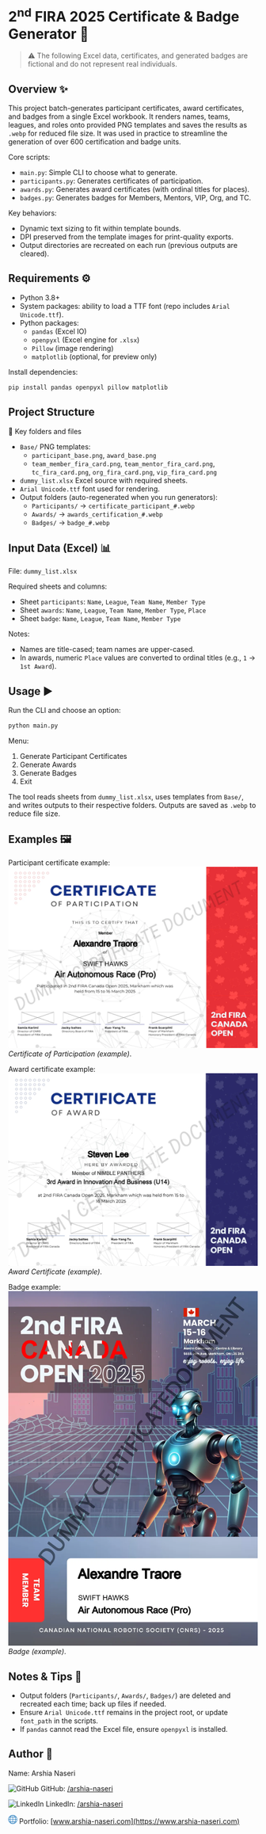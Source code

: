 # 2<sup>nd</sup> FIRA 2025 Certificate & Badge Generator 🏅

> ⚠️ The following Excel data, certificates, and generated badges are fictional and do not represent real individuals.

## Overview ✨

This project batch-generates participant certificates, award certificates, and badges from a single Excel workbook. It renders names, teams, leagues, and roles onto provided PNG templates and saves the results as `.webp` for reduced file size. It was used in practice to streamline the generation of over 600 certification and badge units.

Core scripts:

- `main.py`: Simple CLI to choose what to generate.
- `participants.py`: Generates certificates of participation.
- `awards.py`: Generates award certificates (with ordinal titles for places).
- `badges.py`: Generates badges for Members, Mentors, VIP, Org, and TC.

Key behaviors:

- Dynamic text sizing to fit within template bounds.
- DPI preserved from the template images for print-quality exports.
- Output directories are recreated on each run (previous outputs are cleared).

## Requirements ⚙️

- Python 3.8+
- System packages: ability to load a TTF font (repo includes `Arial Unicode.ttf`).
- Python packages:
  - `pandas` (Excel IO)
  - `openpyxl` (Excel engine for `.xlsx`)
  - `Pillow` (image rendering)
  - `matplotlib` (optional, for preview only)

Install dependencies:

```bash
pip install pandas openpyxl pillow matplotlib
```

## Project Structure

📁 Key folders and files

- `Base/` PNG templates:
  - `participant_base.png`, `award_base.png`
  - `team_member_fira_card.png`, `team_mentor_fira_card.png`, `tc_fira_card.png`, `org_fira_card.png`, `vip_fira_card.png`
- `dummy_list.xlsx` Excel source with required sheets.
- `Arial Unicode.ttf` font used for rendering.
- Output folders (auto-regenerated when you run generators):
  - `Participants/` → `certificate_participant_#.webp`
  - `Awards/` → `awards_certification_#.webp`
  - `Badges/` → `badge_#.webp`

## Input Data (Excel) 📊

File: `dummy_list.xlsx`

Required sheets and columns:

- Sheet `participants`: `Name`, `League`, `Team Name`, `Member Type`
- Sheet `awards`: `Name`, `League`, `Team Name`, `Member Type`, `Place`
- Sheet `badge`: `Name`, `League`, `Team Name`, `Member Type`

Notes:

- Names are title-cased; team names are upper-cased.
- In awards, numeric `Place` values are converted to ordinal titles (e.g., `1` → `1st Award`).

## Usage ▶️

Run the CLI and choose an option:

```bash
python main.py
```

Menu:

1. Generate Participant Certificates
2. Generate Awards
3. Generate Badges
4. Exit

The tool reads sheets from `dummy_list.xlsx`, uses templates from `Base/`, and writes outputs to their respective folders. Outputs are saved as `.webp` to reduce file size.

## Examples 🖼️

Participant certificate example:
![Participant Certificate](Participants/certificate_participant_1.webp)
_Certificate of Participation (example)_.

Award certificate example:
![Award Certificate](Awards/awards_certification_1.webp)
_Award Certificate (example)_.

Badge example:
![Badge](Badges/badge_1.webp)
_Badge (example)_.

## Notes & Tips 📝

- Output folders (`Participants/`, `Awards/`, `Badges/`) are deleted and recreated each time; back up files if needed.
- Ensure `Arial Unicode.ttf` remains in the project root, or update `font_path` in the scripts.
- If `pandas` cannot read the Excel file, ensure `openpyxl` is installed.

## Author 👤

Name: Arshia Naseri

<img src="https://github.githubassets.com/images/modules/logos_page/GitHub-Mark.png" alt="GitHub" width="18" height="18" /> GitHub: [/arshia-naseri](https://github.com/arshia-naseri)

<img src="https://upload.wikimedia.org/wikipedia/commons/c/ca/LinkedIn_logo_initials.png" alt="LinkedIn" width="18" height="18" /> LinkedIn: [/arshia-naseri](https://www.linkedin.com/in/arshia-naseri)

<img src="https://raw.githubusercontent.com/twitter/twemoji/master/assets/72x72/1f310.png" alt="Portfolio" width="18" height="18" /> Portfolio: [www.arshia-naseri.com](https://www.arshia-naseri.com)
